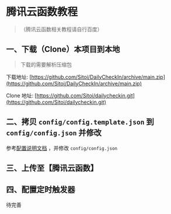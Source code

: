 # 腾讯云函数教程

> （腾讯云函数相关教程请自行百度）

## 一、下载（Clone）本项目到本地

> 下载的需要解析压缩包

下载地址: [https://github.com/Sitoi/DailyCheckIn/archive/main.zip](https://github.com/Sitoi/DailyCheckIn/archive/main.zip)

Clone 地址: [https://github.com/Sitoi/dailycheckin.git](https://github.com/Sitoi/dailycheckin.git)

## 二、拷贝 `config/config.template.json` 到 `config/config.json` 并修改

参考[配置说明文档](https://sitoi.github.io/dailycheckin/settings/) ，并修改 `config/config.json`

## 三、上传至【腾讯云函数】

## 四、配置定时触发器

待完善
